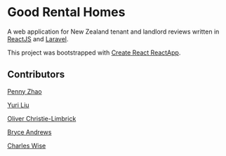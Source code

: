# Good Rental Homes

A web application for New Zealand tenant and landlord reviews written in [ReactJS](https://reactjs.org/) and [Laravel](https://laravel.com/).

This project was bootstrapped with [Create React ReactApp](https://github.com/facebook/create-react-app).

## Contributors

[Penny Zhao](https://github.com/pennyliangzhao)

[Yuri Liu](https://github.com/Yuriliu0909)

[Oliver Christie-Limbrick](https://github.com/Christoliv3)

[Bryce Andrews](https://github.com/Bryce-W-Andrews)

[Charles Wise](https://github.com/cmorgenstern)
